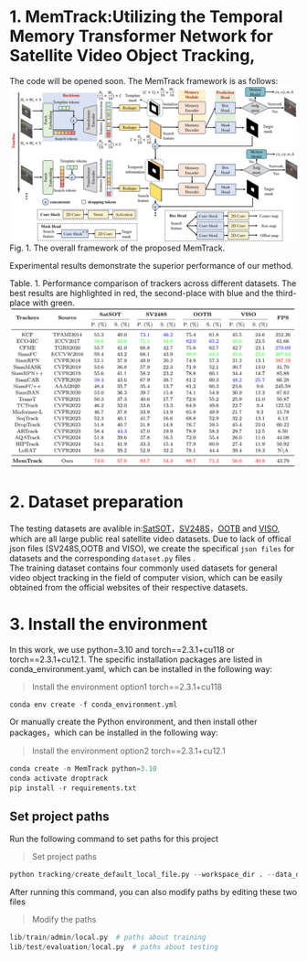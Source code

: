 # 1. MemTrack:Utilizing the Temporal Memory Transformer Network for Satellite Video Object Tracking,
The code will be opened soon. The MemTrack framework is as follows:
![image](framework.jpg)
Fig. 1. The overall framework of the proposed MemTrack.  <br>

Experimental results demonstrate the superior performance of our method. <br>

Table. 1. Performance comparison of trackers across different datasets. The best results are highlighted in red, the second-place with blue and the third-place with green.
![image](table_result.png)

# 2. Dataset preparation
The testing datasets are avalible in:[SatSOT](http://www.csu.cas.cn/gb/kybm/sjlyzx/gcxx_sjj/sjj_wxxl/202106/t20210607_6080256.html)，[SV248S](https://github.com/xdai-dlgvv/SV248S)，[OOTB](https://github.com/YZCU/OOTB) and [VISO](https://github.com/QingyongHu/VISO), which are all large public real satellite video datasets. Due to lack of offical json files (SV248S,OOTB and VISO), we create the specifical `json files` for datasets and the corresponding `dataset.py` files . <br>
The training dataset contains four commonly used datasets for general video object tracking in the field of computer vision, which can be easily obtained from the official websites of their respective datasets.

# 3. Install the environment
In this work, we use python=3.10 and torch==2.3.1+cu118 or torch==2.3.1+cu12.1. The specific installation packages are listed in conda_environment.yaml, which can be installed in the following way:
> Install the environment option1 torch==2.3.1+cu118
```python 
conda env create -f conda_environment.yml
```
Or manually create the Python environment, and then install other packages，which can be installed in the following way:
> Install the environment option2 torch==2.3.1+cu12.1
```python 
conda create -n MemTrack python=3.10
conda activate droptrack
pip install -r requirements.txt
```
## Set project paths
Run the following command to set paths for this project
> Set project paths
```python 
python tracking/create_default_local_file.py --workspace_dir . --data_dir ./data --save_dir ./output
```
After running this command, you can also modify paths by editing these two files
> Modify the paths
```python 
lib/train/admin/local.py  # paths about training
lib/test/evaluation/local.py  # paths about testing
```
